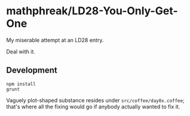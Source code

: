 mathphreak/LD28-You-Only-Get-One
================================

My miserable attempt at an LD28 entry.

Deal with it.

Development
-----------
    npm install
    grunt

Vaguely plot-shaped substance resides under `src/coffee/day0x.coffee`; that's where all the fixing would go if anybody
actually wanted to fix it.
